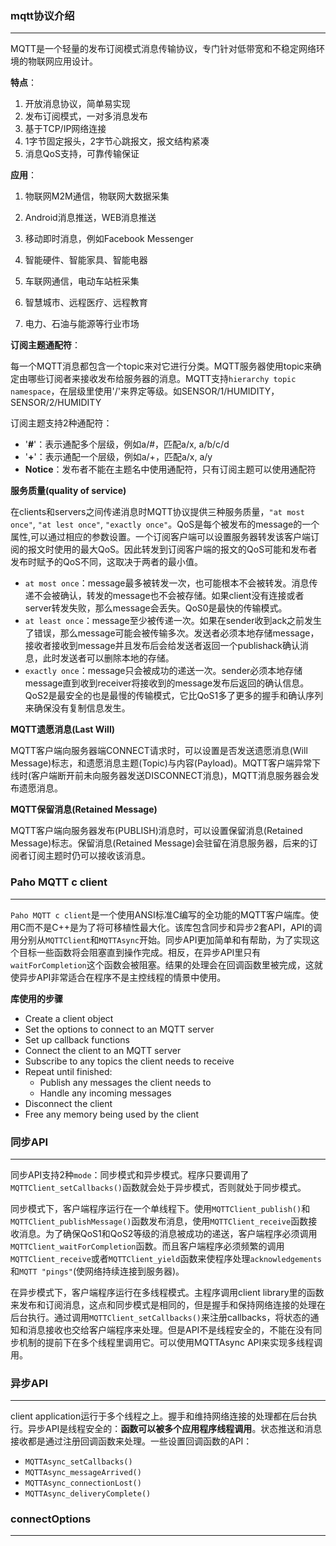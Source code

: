 ### mqtt协议介绍

---

MQTT是一个轻量的发布订阅模式消息传输协议，专门针对低带宽和不稳定网络环境的物联网应用设计。

**特点**：

1. 开放消息协议，简单易实现
2. 发布订阅模式，一对多消息发布
3. 基于TCP/IP网络连接
4. 1字节固定报头，2字节心跳报文，报文结构紧凑
5. 消息QoS支持，可靠传输保证

**应用**：

1. 物联网M2M通信，物联网大数据采集

2. Android消息推送，WEB消息推送

3. 移动即时消息，例如Facebook Messenger

4. 智能硬件、智能家具、智能电器

5. 车联网通信，电动车站桩采集

6. 智慧城市、远程医疗、远程教育

7. 电力、石油与能源等行业市场

**订阅主题通配符**：

每一个MQTT消息都包含一个topic来对它进行分类。MQTT服务器使用topic来确定由哪些订阅者来接收发布给服务器的消息。MQTT支持`hierarchy topic namespace`，在层级里使用'/'来界定等级。如SENSOR/1/HUMIDITY，SENSOR/2/HUMIDITY

订阅主题支持2种通配符：

* '**#**'：表示通配多个层级，例如a/#，匹配a/x, a/b/c/d
* '**+**'：表示通配一个层级，例如a/+，匹配a/x, a/y
* **Notice**：发布者不能在主题名中使用通配符，只有订阅主题可以使用通配符

**服务质量(quality of service)**

在clients和servers之间传递消息时MQTT协议提供三种服务质量，`"at most once"`, `"at lest once"`, `"exactly once"`。QoS是每个被发布的message的一个属性,可以通过相应的参数设置。一个订阅客户端可以设置服务器转发该客户端订阅的报文时使用的最大QoS。因此转发到订阅客户端的报文的QoS可能和发布者发布时赋予的QoS不同，这取决于两者的最小值。

* `at most once`：message最多被转发一次，也可能根本不会被转发。消息传递不会被确认，转发的message也不会被存储。如果client没有连接或者server转发失败，那么message会丢失。QoS0是最快的传输模式。
* `at least once`：message至少被传递一次。如果在sender收到ack之前发生了错误，那么message可能会被传输多次。发送者必须本地存储message，接收者接收到message并且发布后会给发送者返回一个publishack确认消息，此时发送者可以删除本地的存储。
* `exactly once`：message只会被成功的递送一次。sender必须本地存储message直到收到receiver将接收到的message发布后返回的确认信息。QoS2是最安全的也是最慢的传输模式，它比QoS1多了更多的握手和确认序列来确保没有复制信息发生。

**MQTT遗愿消息(Last Will)**

MQTT客户端向服务器端CONNECT请求时，可以设置是否发送遗愿消息(Will Message)标志，和遗愿消息主题(Topic)与内容(Payload)。MQTT客户端异常下线时(客户端断开前未向服务器发送DISCONNECT消息)，MQTT消息服务器会发布遗愿消息。

**MQTT保留消息(Retained Message)**

MQTT客户端向服务器发布(PUBLISH)消息时，可以设置保留消息(Retained Message)标志。保留消息(Retained Message)会驻留在消息服务器，后来的订阅者订阅主题时仍可以接收该消息。



### Paho MQTT c client

---

`Paho MQTT c client`是一个使用ANSI标准C编写的全功能的MQTT客户端库。使用C而不是C++是为了将可移植性最大化。该库包含同步和异步2套API，API的调用分别从`MQTTClient`和`MQTTAsync`开始。同步API更加简单和有帮助，为了实现这个目标一些函数将会阻塞直到操作完成。相反，在异步API里只有`waitForCompletion`这个函数会被阻塞。结果的处理会在回调函数里被完成，这就使异步API非常适合在程序不是主控线程的情景中使用。

**库使用的步骤**

- Create a client object
- Set the options to connect to an MQTT server
- Set up callback functions
- Connect the client to an MQTT server
- Subscribe to any topics the client needs to receive
- Repeat until finished:
  - Publish any messages the client needs to
  - Handle any incoming messages
- Disconnect the client
- Free any memory being used by the client



### 同步API

---

同步API支持2种`mode`：同步模式和异步模式。程序只要调用了`MQTTClient_setCallbacks()`函数就会处于异步模式，否则就处于同步模式。

同步模式下，客户端程序运行在一个单线程下。使用`MQTTClient_publish()`和`MQTTClient_publishMessage()`函数发布消息，使用`MQTTClient_receive`函数接收消息。为了确保QoS1和QoS2等级的消息被成功的递送，客户端程序必须调用`MQTTClient_waitForCompletion`函数。而且客户端程序必须频繁的调用`MQTTClient_receive`或者`MQTTClient_yield`函数来使程序处理`acknowledgements`和`MQTT "pings"`(使网络持续连接到服务器)。

在异步模式下，客户端程序运行在多线程模式。主程序调用client library里的函数来发布和订阅消息，这点和同步模式是相同的，但是握手和保持网络连接的处理在后台执行。通过调用`MQTTClient_setCallbacks()`来注册callbacks，将状态的通知和消息接收也交给客户端程序来处理。但是API不是线程安全的，不能在没有同步机制的提前下在多个线程里调用它。可以使用MQTTAsync API来实现多线程调用。



### 异步API

---

client application运行于多个线程之上。握手和维持网络连接的处理都在后台执行。异步API是线程安全的：**函数可以被多个应用程序线程调用**。状态推送和消息接收都是通过注册回调函数来处理。一些设置回调函数的API：

* `MQTTAsync_setCallbacks()`
* `MQTTAsync_messageArrived()`
* `MQTTAsync_connectionLost()`
* `MQTTAsync_deliveryComplete()`



### connectOptions

---






































